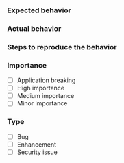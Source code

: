 ### Expected behavior

### Actual behavior

### Steps to reproduce the behavior

### Importance

- [ ] Application breaking
- [ ] High importance
- [ ] Medium importance
- [ ] Minor importance

### Type

- [ ] Bug
- [ ] Enhancement
- [ ] Security issue
